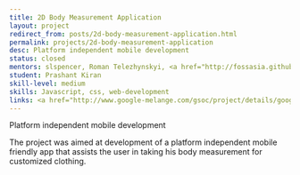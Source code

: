 ```yaml
---
title: 2D Body Measurement Application
layout: project
redirect_from: posts/2d-body-measurement-application.html
permalink: projects/2d-body-measurement-application
desc: Platform independent mobile development
status: closed
mentors: slspencer, Roman Telezhynskyi, <a href="http://fossasia.github.io/#mario_behling"> Mario Behling </a>
student: Prashant Kiran
skill-level: medium
skills: Javascript, css, web-development
links: <a href="http://www.google-melange.com/gsoc/project/details/google/gsoc2014/prasht63/5693417237512192">GSoC page</a>, <a href="https://github.com/fashiontec/bodyapps-viz">Github repo</a>
---
```

Platform independent mobile development

The project was aimed at development of a platform independent mobile friendly app that assists the user in taking his body measurement for customized clothing.

